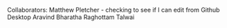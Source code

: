 Collaborators:
Matthew Pletcher - checking to see if I can edit from Github Desktop
Aravind Bharatha
Raghottam Talwai